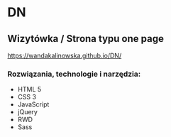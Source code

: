 # DN

## Wizytówka / Strona typu one page 

https://wandakalinowska.github.io/DN/

### Rozwiązania, technologie i narzędzia:

* HTML 5
* CSS 3
* JavaScript
* jQuery
* RWD
* Sass
